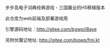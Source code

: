 步步高电子词典经典游戏 - 三国霸业的H5移植版本

此仓库为web前端及部署游戏用

引擎源码地址：http://gitee.com/bgwp/iBaye

另附伏魔记地址:
http://gitee.com/bgwp/fmj.kt
